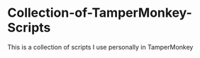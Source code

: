 # Collection-of-TamperMonkey-Scripts
This is a collection of scripts I use personally in TamperMonkey
